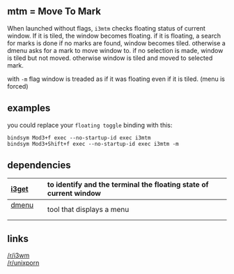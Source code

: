 
mtm = Move To Mark
----------------------

When launched without flags, `i3mtm` checks
floating status of current window. If it is tiled, the window becomes floating. if it is floating, a search for marks is done if no marks are found, window becomes tiled. otherwise a dmenu asks for a mark to move window to. if no selection is made, window is tiled but not moved. otherwise window is tiled and moved to selected mark.

with `-m` flag window is treaded as if it was floating even if it is tiled. (menu is forced)

examples
--------
you could replace your `floating toggle` binding with this: 

    bindsym Mod3+f exec --no-startup-id exec i3mtm      
    bindsym Mod3+Shift+f exec --no-startup-id exec i3mtm -m     

dependencies
------------
[i3get](/i3ass/i3get) | to identify and the terminal the floating state of current window
:---|:---
[dmenu](/blog/dmenu)   | tool that displays a menu

links
-----
[/r/i3wm](https://www.reddit.com/r/i3wm/comments/6xor8l/oci3mtm/)  
[/r/unixporn](https://redd.it/6xp6ul)

